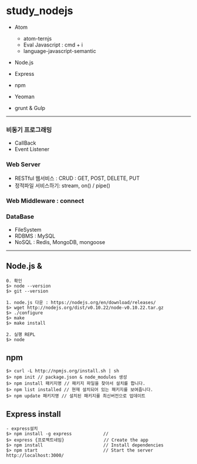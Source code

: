 # study_nodejs

- Atom
   - atom-ternjs
   - Eval Javascript : cmd + i
   - language-javascript-semantic

- Node.js
- Express
- npm
- Yeoman
- grunt & Gulp

---

### 비동기 프로그래밍
- CallBack
- Event Listener

### Web Server
- RESTful 웹서비스 : CRUD : GET, POST, DELETE, PUT
- 정적파일 서비스하기: stream, on() / pipe()

### Web Middleware : connect


### DataBase
- FileSystem
- RDBMS : MySQL
- NoSQL : Redis, MongoDB, mongoose


---
## Node.js &

```
0. 확인
$> node --version
$> git --version

1. node.js 다운 : https://nodejs.org/en/download/releases/
$> wget http://nodejs.org/dist/v0.10.22/node-v0.10.22.tar.gz
$> ./configure
$> make
$> make install

2. 실행 REPL
$> node
```

## npm

```
$> curl -L http://npmjs.org/install.sh | sh
$> npm init // package.json & node_modules 생성
$> npm install 패키지명 // 패키지 파일을 찾아서 설치를 합니다.
$> npm list installed // 현재 설치되어 있는 패키지를 보여줍니다.
$> npm update 패키지명 // 설치된 패키지를 최신버전으로 업데이트
```

## Express install

```
- express설치
$> npm install -g express            //
$> express {프로젝트네임}               // Create the app
$> npm install                       // Install dependencies
$> npm start                         // Start the server
http://localhost:3000/
```
